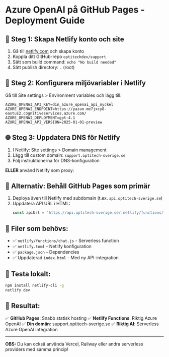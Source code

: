 # Azure OpenAI på GitHub Pages - Deployment Guide

## 🚀 Steg 1: Skapa Netlify konto och site

1. Gå till [netlify.com](https://netlify.com) och skapa konto
2. Koppla ditt GitHub-repo `optitechdev/support`
3. Sätt som build command: `echo "No build needed"`
4. Sätt publish directory: `.` (root)

## 🔑 Steg 2: Konfigurera miljövariabler i Netlify

Gå till Site settings > Environment variables och lägg till:

```
AZURE_OPENAI_API_KEY=din_azure_openai_api_nyckel
AZURE_OPENAI_ENDPOINT=https://yazan-me7jxcy8-eastus2.cognitiveservices.azure.com/
AZURE_OPENAI_DEPLOYMENT=gpt-4.1
AZURE_OPENAI_API_VERSION=2025-01-01-preview
```

## 🌐 Steg 3: Uppdatera DNS för Netlify

1. I Netlify: Site settings > Domain management
2. Lägg till custom domain: `support.optitech-sverige.se`
3. Följ instruktionerna för DNS-konfiguration

**ELLER** använd Netlify som proxy:

## 🔄 Alternativ: Behåll GitHub Pages som primär

1. Deploya även till Netlify med subdomain (t.ex. `api.optitech-sverige.se`)
2. Uppdatera API URL i HTML:
   ```javascript
   const apiUrl = 'https://api.optitech-sverige.se/.netlify/functions/chat';
   ```

## 📁 Filer som behövs:

- ✅ `netlify/functions/chat.js` - Serverless function
- ✅ `netlify.toml` - Netlify konfiguration  
- ✅ `package.json` - Dependencies
- ✅ Uppdaterad `index.html` - Med ny API-integration

## 🧪 Testa lokalt:

```bash
npm install netlify-cli -g
netlify dev
```

## 🎯 Resultat:

✅ **GitHub Pages**: Snabb statisk hosting
✅ **Netlify Functions**: Riktig Azure OpenAI
✅ **Din domän**: support.optitech-sverige.se
✅ **Riktig AI**: Serverless Azure OpenAI integration

---

**OBS:** Du kan också använda Vercel, Railway eller andra serverless providers med samma princip!
